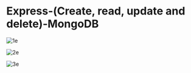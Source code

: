 # Express-(Create, read, update and delete)-MongoDB

![1e](https://user-images.githubusercontent.com/54984550/67179053-dacec880-f3f6-11e9-8457-c946fb507a5a.PNG)


![2e](https://user-images.githubusercontent.com/54984550/67179066-e621f400-f3f6-11e9-98f2-a8aa71d7f0cb.PNG)


![3e](https://user-images.githubusercontent.com/54984550/67179081-f20db600-f3f6-11e9-98cb-2d2a03b5b3ab.PNG)
